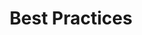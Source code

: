 ---
# This topic lives at
# https://digital.gov/topics/best-practices

slug: "best-practices"

# Topic Title
title: "Best Practices"

# description — keep it short and clear
summary: ""


# Weight
weight: 1

# For more information on managing topics,
# see https://github.com/GSA/digitalgov.gov/wiki
---